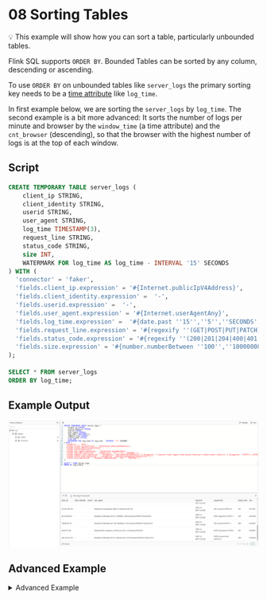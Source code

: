 # 08 Sorting Tables 

:bulb: This example will show how you can sort a table, particularly unbounded tables. 

Flink SQL supports `ORDER BY`. 
Bounded Tables can be sorted by any column, descending or ascending. 

To use `ORDER BY` on unbounded tables like `server_logs` the primary sorting key needs to be a [time attribute](https://docs.ververica.com/user_guide/sql_development/table_view.html#time-attributes) like `log_time`.

In first example below, we are sorting the `server_logs` by `log_time`. 
The second example is a bit more advanced: 
It sorts the number of logs per minute and browser by the `window_time` (a time attribute) and the `cnt_browser` (descending), so that the browser with the highest number of logs is at the top of each window.

## Script

```sql
CREATE TEMPORARY TABLE server_logs ( 
    client_ip STRING,
    client_identity STRING, 
    userid STRING, 
    user_agent STRING,
    log_time TIMESTAMP(3),
    request_line STRING, 
    status_code STRING, 
    size INT, 
    WATERMARK FOR log_time AS log_time - INTERVAL '15' SECONDS
) WITH (
  'connector' = 'faker', 
  'fields.client_ip.expression' = '#{Internet.publicIpV4Address}',
  'fields.client_identity.expression' =  '-',
  'fields.userid.expression' =  '-',
  'fields.user_agent.expression' = '#{Internet.userAgentAny}',
  'fields.log_time.expression' =  '#{date.past ''15'',''5'',''SECONDS''}',
  'fields.request_line.expression' = '#{regexify ''(GET|POST|PUT|PATCH){1}''} #{regexify ''(/search\.html|/login\.html|/prod\.html|cart\.html|/order\.html){1}''} #{regexify ''(HTTP/1\.1|HTTP/2|/HTTP/1\.0){1}''}',
  'fields.status_code.expression' = '#{regexify ''(200|201|204|400|401|403|301){1}''}',
  'fields.size.expression' = '#{number.numberBetween ''100'',''10000000''}'
);

SELECT * FROM server_logs 
ORDER BY log_time;
```

## Example Output

![Screenshot](08_order_by.png)

## Advanced Example

<details>
    <summary>Advanced Example </summary>

### Script

```sql
CREATE TEMPORARY TABLE server_logs ( 
    client_ip STRING,
    client_identity STRING, 
    userid STRING, 
    user_agent STRING,
    log_time TIMESTAMP(3),
    request_line STRING, 
    status_code STRING, 
    size INT, 
    WATERMARK FOR log_time AS log_time - INTERVAL '15' SECONDS
) WITH (
  'connector' = 'faker', 
  'fields.client_ip.expression' = '#{Internet.publicIpV4Address}',
  'fields.client_identity.expression' =  '-',
  'fields.userid.expression' =  '-',
  'fields.user_agent.expression' = '#{Internet.userAgentAny}',
  'fields.log_time.expression' =  '#{date.past ''15'',''5'',''SECONDS''}',
  'fields.request_line.expression' = '#{regexify ''(GET|POST|PUT|PATCH){1}''} #{regexify ''(/search\.html|/login\.html|/prod\.html|cart\.html|/order\.html){1}''} #{regexify ''(HTTP/1\.1|HTTP/2|/HTTP/1\.0){1}''}',
  'fields.status_code.expression' = '#{regexify ''(200|201|204|400|401|403|301){1}''}',
  'fields.size.expression' = '#{number.numberBetween ''100'',''10000000''}'
);
SELECT 
  TUMBLE_ROWTIME(log_time, INTERVAL '1' MINUTE) AS window_time,
  REGEXP_EXTRACT(user_agent,'[^\/]+') AS browser,
  COUNT(*) AS cnt_browser
FROM server_logs
GROUP BY 
  REGEXP_EXTRACT(user_agent,'[^\/]+'),
  TUMBLE(log_time, INTERVAL '1' MINUTE)
ORDER BY
  window_time,
  cnt_browser DESC
```

### Example Output

![Screenshot](08_order_by_advanced.png)

</details>
